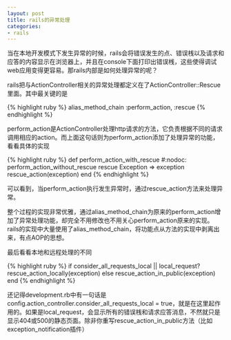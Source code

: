 ```yaml
---
layout: post
title: rails的异常处理
categories:
- rails
---
```

当在本地开发模式下发生异常的时候，rails会将错误发生的点、错误桟以及请求和应答的内容显示在浏览器上，并且在console下面打印出错误桟，这些使得调试web应用变得更容易。那rails内部是如何处理异常的呢？

rails把与ActionController相关的异常处理都定义在了ActionController::Rescue里面。其中最关键的是

{% highlight ruby %}
alias_method_chain :perform_action, :rescue
{% endhighlight %}

perform_action是ActionController处理http请求的方法，它负责根据不同的请求调用相应的action。而上面这句话则为perform_action添加了处理异常的功能，看看具体的实现

{% highlight ruby %}
def perform_action_with_rescue #:nodoc:
  perform_action_without_rescue
rescue Exception => exception
  rescue_action(exception)
end
{% endhighlight %}

可以看到，当perform_action执行发生异常时，通过rescue_action方法来处理异常。

整个过程的实现非常优雅，通过alias_method_chain为原来的perform_action增加了异常处理功能，却完全不用修改也不用关心perform_action原来的实现。rails的实现中大量使用了alias_method_chain，将功能点从方法的实现中剥离出来，有点AOP的思想。

最后看看本地和远程处理的不同

{% highlight ruby %}
if consider_all_requests_local || local_request?
  rescue_action_locally(exception)
else
  rescue_action_in_public(exception)
end
{% endhighlight %}

还记得development.rb中有一句话是config.action_controller.consider_all_requests_local = true，就是在这里起作用的。如果是local_request，会显示所有的错误桟和请求应答消息，不然就只是显示404或500的静态页面。除非你重写rescue_action_in_public方法（比如exception_notification插件）

